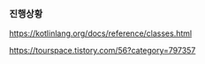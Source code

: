 ﻿### 진행상황

https://kotlinlang.org/docs/reference/classes.html

https://tourspace.tistory.com/56?category=797357
